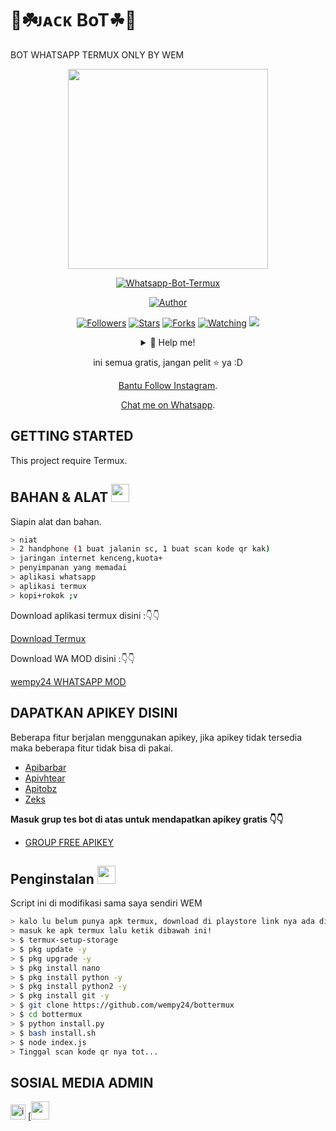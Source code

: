 # 🤖☘️ᴊᴀᴄᴋ BoT☘🤖
BOT WHATSAPP TERMUX ONLY BY WEM
<p align="center">
<img src = "https://avatars.githubusercontent.com/u/74690366?s=400&u=8b0bd80d74c7b7376382ed5b07a61527c9f5ae8f&v=4" width="320">
</p>
<p align="center">
<a href="#"><img title="Whatsapp-Bot-Termux" src="https://img.shields.io/badge/Whatsapp Bot Termux-green?colorA=%23ff0000&colorB=%23017e40&style=for-the-badge"></a>
</p>
<p align="center">
<a href="https://github.com/wempy24"><img title="Author" src="https://img.shields.io/badge/AUTHOR-WEM-green.svg?style=for-the-badge&logo=github"></a>
</p>
<p align="center">
<a href="https://github.com/wempy24/bottermux/followers"><img title="Followers" src="https://img.shields.io/github/followers/wempy24?color=blue&style=flat-square"></a>
<a href="https://github.com/wempy24/bottermux/stargazers/"><img title="Stars" src="https://img.shields.io/github/stars/wempy24/bottermuxcolor=red&style=flat-square"></a>
<a href="https://github.com/wempy24/bottermux/network/members"><img title="Forks" src="https://img.shields.io/github/forks/wempy24/bottermux?color=red&style=flat-square"></a>
<a href="https://github.com/wempy24/bottermux/watchers"><img title="Watching" src="https://img.shields.io/github/watchers/wempy24/bottermux?label=Watchers&color=blue&style=flat-square"></a>
<a href="https://hits.seeyoufarm.com"><img src="https://hits.seeyoufarm.com/api/count/incr/badge.svg?url=https%3A%2F%2Fgithub.com%2FRamlan666%2Fsadbotv3&count_bg=%2379C83D&title_bg=%23555555&icon=probot.svg&icon_color=%2300FF6D&title=hits&edge_flat=false"/></a>
</p>
</p>
<div align="center">
<details>
 <summary>🥟 Help me!</summary>
 
 [SAWERIA](https://saweria.co/wempykaguyabot)
 
</details>

ini semua gratis, jangan pelit ⭐️ ya :D
<p align="center"><a href="https://instagram.com/wem_.24" target="_blank">Bantu Follow Instagram</a>.</p>
<p align="center"><a href="https://wa.me/6285746897368" target="_blank">Chat me on Whatsapp</a>.</p>
</div>

## GETTING STARTED

This project require Termux.

## BAHAN & ALAT <img src="https://github.com/TheDudeThatCode/TheDudeThatCode/blob/master/Assets/Mario_Hello_Big.gif" width="29px">
Siapin alat dan bahan.
```bash
> niat
> 2 handphone (1 buat jalanin sc, 1 buat scan kode qr kak)
> jaringan internet kenceng,kuota+
> penyimpanan yang memadai
> aplikasi whatsapp
> aplikasi termux
> kopi+rokok ;v
```

Download aplikasi termux disini :👇👇

[Download Termux](https://play.google.com/store/apps/details?id=com.termux) 

Download WA MOD disini :👇👇

[wempy24 WHATSAPP MOD](https://mediafire.com/file/jafttiixkr9g2vl/Fouad.Whats8.70_By-FouadMODS.apk/file)

## DAPATKAN APIKEY DISINI

Beberapa fitur berjalan menggunakan apikey, jika apikey tidak tersedia maka beberapa fitur tidak bisa di pakai.

* [Apibarbar](https://mhankbarbars.herokuapp.com/)
* [Apivhtear](https://vhtear.com/)
* [Apitobz](https://tobz-api.herokuapp.com/)
* [Zeks](https://api.zeks.xyz/)

**Masuk grup tes bot di atas untuk mendapatkan apikey gratis 👇👇**
* [GROUP FREE APIKEY](https://chat.whatsapp.com/GeaXMbJWSOd3UsCUqFa4BT)

## Penginstalan  <img src="https://github.com/TheDudeThatCode/TheDudeThatCode/blob/master/Assets/hmm.gif" width="29px">
Script ini di modifikasi sama saya sendiri WEM
```bash
> kalo lu belum punya apk termux, download di playstore link nya ada diatas tadi
> masuk ke apk termux lalu ketik dibawah ini!
> $ termux-setup-storage
> $ pkg update -y
> $ pkg upgrade -y
> $ pkg install nano
> $ pkg install python -y
> $ pkg install python2 -y
> $ pkg install git -y
> $ git clone https://github.com/wempy24/bottermux
> $ cd bottermux
> $ python install.py
> $ bash install.sh
> $ node index.js
> Tinggal scan kode qr nya tot...
```

## SOSIAL MEDIA ADMIN

[<img src="https://github.com/TheDudeThatCode/TheDudeThatCode/blob/master/Assets/Instagram.svg" alt="instagram logo" width="24">](https://www.instagram.com/wem_.24/)
[<img src="https://github.com/TheDudeThatCode/TheDudeThatCode/blob/master/Assets/Whatsapp" width="29px">
